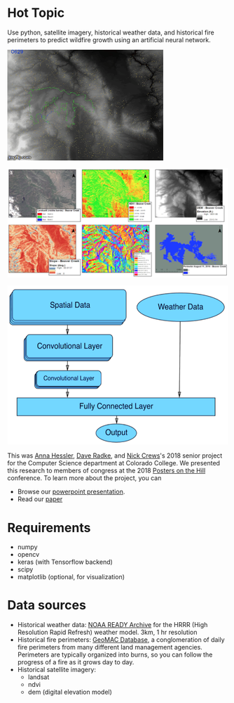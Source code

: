 # Hot Topic

Use python, satellite imagery, historical weather data, and historical fire perimeters to predict wildfire growth using an artificial neural network.

![Example analysis](demo/gif_beaver_creek.gif)

![Spatial data inputs](demo/input_overview.png)

![Model architecture](demo/architecture.png)

This was [Anna Hessler](https://github.com/annahessler),
[Dave Radke](https://github.com/Dtradke), and
[Nick Crews](https://github.com/NickCrews)'s 2018 senior project for the
Computer Science department at Colorado College. We presented this research to
members of congress at the 2018 [Posters on the Hill](https://www.cur.org/what/events/students/poh/) conference. To learn more about the project, you can

- Browse our [powerpoint presentation](https://docs.google.com/presentation/d/1b8Vq5Vs4pBj6efoVFWEm659koZugY1I3jloaSPSPRrs).
- Read our [paper](https://drive.google.com/drive/folders/0B3llCHJfA43FU0Y2WkxLMFpLdjg)

# Requirements

- numpy
- opencv
- keras (with Tensorflow backend)
- scipy
- matplotlib (optional, for visualization)

# Data sources

- Historical weather data: [NOAA READY Archive](https://www.ready.noaa.gov/READYamet.php) for the HRRR (High Resolution Rapid Refresh) weather model. 3km, 1 hr resolution
- Historical fire perimeters: [GeoMAC Database](https://www.geomac.gov/), a conglomeration of daily fire perimeters from many different land management agencies. Perimeters are typically organized into burns, so you can follow the progress of a fire as it grows day to day.
- Historical satellite imagery:
  - landsat
  - ndvi
  - dem (digital elevation model)
